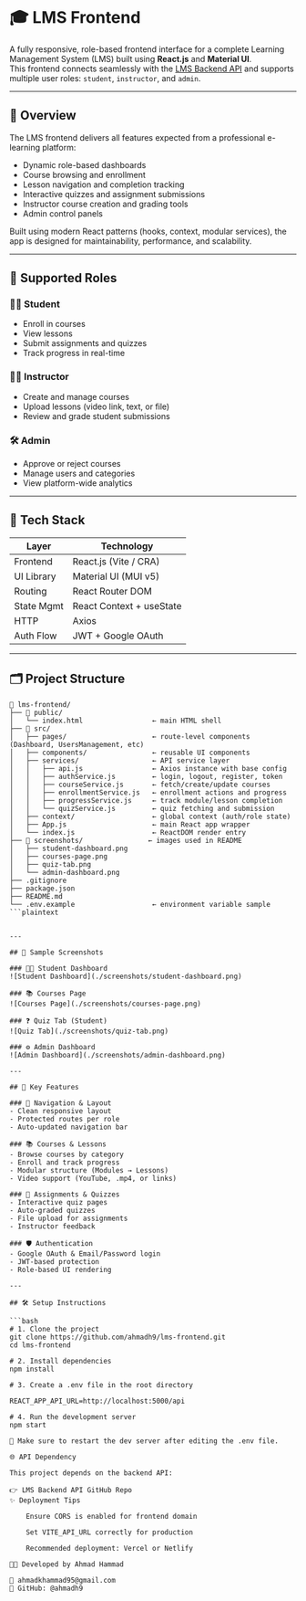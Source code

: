 

# 🎓 LMS Frontend

A fully responsive, role-based frontend interface for a complete Learning Management System (LMS) built using **React.js** and **Material UI**.  
This frontend connects seamlessly with the [LMS Backend API](https://github.com/ahmadh9/lms-backend-api) and supports multiple user roles: `student`, `instructor`, and `admin`.

---

## 🚀 Overview

The LMS frontend delivers all features expected from a professional e-learning platform:

- Dynamic role-based dashboards
- Course browsing and enrollment
- Lesson navigation and completion tracking
- Interactive quizzes and assignment submissions
- Instructor course creation and grading tools
- Admin control panels

Built using modern React patterns (hooks, context, modular services), the app is designed for maintainability, performance, and scalability.

---

## 👥 Supported Roles

### 🧑‍🎓 Student
- Enroll in courses
- View lessons
- Submit assignments and quizzes
- Track progress in real-time

### 🧑‍🏫 Instructor
- Create and manage courses
- Upload lessons (video link, text, or file)
- Review and grade student submissions

### 🛠️ Admin
- Approve or reject courses
- Manage users and categories
- View platform-wide analytics

---

## 🧩 Tech Stack

| Layer      | Technology               |
| ---------- | ------------------------ |
| Frontend   | React.js (Vite / CRA)    |
| UI Library | Material UI (MUI v5)     |
| Routing    | React Router DOM         |
| State Mgmt | React Context + useState |
| HTTP       | Axios                    |
| Auth Flow  | JWT + Google OAuth       |

---

## 🗂️ Project Structure

```plaintext
📁 lms-frontend/
├── 📁 public/
│   └── index.html                 ← main HTML shell
├── 📁 src/
│   ├── pages/                     ← route-level components (Dashboard, UsersManagement, etc)
│   ├── components/                ← reusable UI components
│   ├── services/                  ← API service layer
│   │   ├── api.js                 ← Axios instance with base config
│   │   ├── authService.js         ← login, logout, register, token
│   │   ├── courseService.js       ← fetch/create/update courses
│   │   ├── enrollmentService.js   ← enrollment actions and progress
│   │   ├── progressService.js     ← track module/lesson completion
│   │   └── quizService.js         ← quiz fetching and submission
│   ├── context/                   ← global context (auth/role state)
│   ├── App.js                     ← main React app wrapper
│   └── index.js                   ← ReactDOM render entry
├── 📁 screenshots/                ← images used in README
│   ├── student-dashboard.png
│   ├── courses-page.png
│   ├── quiz-tab.png
│   └── admin-dashboard.png
├── .gitignore
├── package.json
├── README.md
└── .env.example                   ← environment variable sample
```plaintext


---

## 📸 Sample Screenshots

### 🧑‍🎓 Student Dashboard
![Student Dashboard](./screenshots/student-dashboard.png)

### 📚 Courses Page
![Courses Page](./screenshots/courses-page.png)

### ❓ Quiz Tab (Student)
![Quiz Tab](./screenshots/quiz-tab.png)

### ⚙️ Admin Dashboard
![Admin Dashboard](./screenshots/admin-dashboard.png)

---

## 🔑 Key Features

### 🧭 Navigation & Layout
- Clean responsive layout
- Protected routes per role
- Auto-updated navigation bar

### 📚 Courses & Lessons
- Browse courses by category
- Enroll and track progress
- Modular structure (Modules → Lessons)
- Video support (YouTube, .mp4, or links)

### 📝 Assignments & Quizzes
- Interactive quiz pages
- Auto-graded quizzes
- File upload for assignments
- Instructor feedback

### 🛡️ Authentication
- Google OAuth & Email/Password login
- JWT-based protection
- Role-based UI rendering

---

## 🛠️ Setup Instructions

```bash
# 1. Clone the project
git clone https://github.com/ahmadh9/lms-frontend.git
cd lms-frontend

# 2. Install dependencies
npm install

# 3. Create a .env file in the root directory

REACT_APP_API_URL=http://localhost:5000/api

# 4. Run the development server
npm start

📝 Make sure to restart the dev server after editing the .env file.

🌐 API Dependency

This project depends on the backend API:

👉 LMS Backend API GitHub Repo
✨ Deployment Tips

    Ensure CORS is enabled for frontend domain

    Set VITE_API_URL correctly for production

    Recommended deployment: Vercel or Netlify

👨‍💻 Developed by Ahmad Hammad

📧 ahmadkhammad95@gmail.com
🐙 GitHub: @ahmadh9

